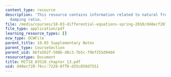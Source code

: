 ```yaml
---
content_type: resource
description: 'This resource contains information related to natural frequency and
  damping ratio. '
file: /media/courses/18-03-differential-equations-spring-2010/d48ecf2076cc72288ff8d35c859d7551_MIT18_03S10_chapter_13.pdf
file_type: application/pdf
learning_resource_types: []
ocw_type: OCWFile
parent_title: 18.03 Supplementary Notes
parent_type: CourseSection
parent_uid: bbfa562f-508b-d8c3-7b5c-f9bf255d94d4
resourcetype: Document
title: MIT18_03S10_chapter_13.pdf
uid: d48ecf20-76cc-7228-8ff8-d35c859d7551
---
```

